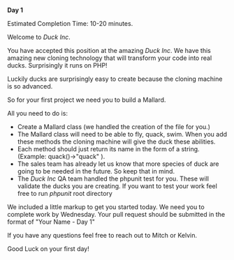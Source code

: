 **Day 1**

Estimated Completion Time: 10-20 minutes.

Welcome to _Duck Inc_.

You have accepted this position at the amazing _Duck Inc_. We have this amazing new cloning technology that will transform your code into real ducks. Surprisingly it runs on PHP!

Luckily ducks are surprisingly easy to create because the cloning machine is so advanced. 

So for your first project we need you to build a Mallard.

All you need to do is:
 - Create a Mallard class (we handled the creation of the file for you.)
 - The Mallard class will need to be able to fly, quack, swim. When you add these methods the cloning machine will give the duck these abilities.
 - Each method should just return its name in the form of a string. (Example: quack()->"quack" ).
 - The sales team has already let us know that more species of duck are going to be needed in the future. So keep that in mind.
 - The _Duck Inc_ QA team handled the phpunit test for you. These will validate the ducks you are creating. If you want to test your work feel free to run _phpunit_ root directory

We included a little markup to get you started today. We need you to complete work by Wednesday. Your pull request should be submitted in the format of "Your Name - Day 1"

If you have any questions feel free to reach out to Mitch or Kelvin.

Good Luck on your first day!